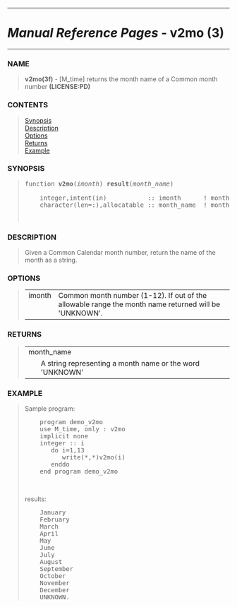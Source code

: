 <?
<body>
  <a name="top" id="top"></a>
  <div id="Container">
    <div id="Content">
      <div class="c55">
        <hr />
        <h1><i>Manual Reference Pages -</i> v2mo (3)</h1>
        <hr />
      </div><a name="0"></a>
      <h3><a name="0">NAME</a></h3>
      <blockquote>
        <b>v2mo(3f)</b> - [M_time] returns the month name of a Common month number <b>(LICENSE:PD)</b>
      </blockquote><a name="contents" id="contents"></a>
      <h3>CONTENTS</h3>
      <blockquote>
        <a href="#1">Synopsis</a><br />
        <a href="#2">Description</a><br />
        <a href="#3">Options</a><br />
        <a href="#4">Returns</a><br />
        <a href="#5">Example</a><br />
      </blockquote><a name="8"></a>
      <h3><a name="8">SYNOPSIS</a></h3>
      <blockquote>
        <pre>
function <b>v2mo</b>(<i>imonth</i>) <b>result</b>(<i>month_name</i>)
<br />    integer,intent(in)           :: imonth      ! month number (1-12)
    character(len=:),allocatable :: month_name  ! month name
<br />
</pre>
      </blockquote><a name="2"></a>
      <h3><a name="2">DESCRIPTION</a></h3>
      <blockquote>
        Given a Common Calendar month number, return the name of the month as a string.
      </blockquote><a name="3"></a>
      <h3><a name="3">OPTIONS</a></h3>
      <blockquote>
        <table cellpadding="3">
          <tr valign="top">
            <td class="c56" width="6%" nowrap="nowrap">imonth</td>
            <td valign="bottom">Common month number (1-12). If out of the allowable range the month name returned will be 'UNKNOWN'.</td>
          </tr>
        </table>
      </blockquote><a name="4"></a>
      <h3><a name="4">RETURNS</a></h3>
      <blockquote>
        <table cellpadding="3">
          <tr valign="top">
            <td class="c56" colspan="2">month_name</td>
          </tr>
          <tr valign="top">
            <td width="6%"></td>
            <td>A string representing a month name or the word 'UNKNOWN'</td>
          </tr>
        </table>
      </blockquote><a name="5"></a>
      <h3><a name="5">EXAMPLE</a></h3>
      <blockquote>
        Sample program:
        <pre>
    program demo_v2mo
    use M_time, only : v2mo
    implicit none
    integer :: i
       do i=1,13
          write(*,*)v2mo(i)
       enddo
    end program demo_v2mo
<br />
</pre>results:
        <pre>
    January
    February
    March
    April
    May
    June
    July
    August
    September
    October
    November
    December
    UNKNOWN.
</pre>
      </blockquote><a name="6"></a>
    </div>
  </div>
</body>
